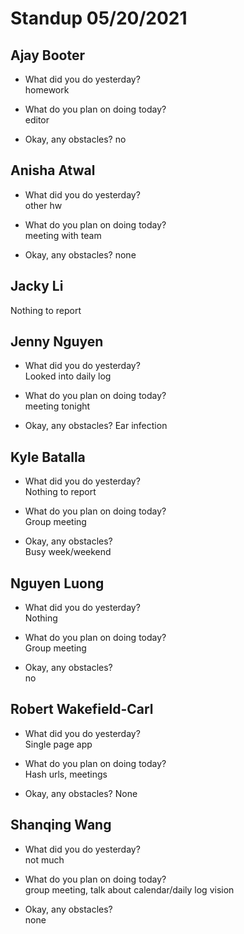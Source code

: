 # Standup 05/20/2021

## **Ajay Booter**

- What did you do yesterday?  
  homework

- What do you plan on doing today?  
  editor

- Okay, any obstacles? no

## **Anisha Atwal**

- What did you do yesterday?  
  other hw

- What do you plan on doing today?  
  meeting with team

- Okay, any obstacles? none

## **Jacky Li**

Nothing to report

## **Jenny Nguyen**

- What did you do yesterday?  
  Looked into daily log

- What do you plan on doing today?  
  meeting tonight

- Okay, any obstacles? Ear infection

## **Kyle Batalla**

- What did you do yesterday?  
  Nothing to report

- What do you plan on doing today?  
  Group meeting

- Okay, any obstacles?  
  Busy week/weekend

## **Nguyen Luong**

- What did you do yesterday?  
  Nothing

- What do you plan on doing today?  
  Group meeting

- Okay, any obstacles?  
  no

## **Robert Wakefield-Carl**

- What did you do yesterday?  
  Single page app

- What do you plan on doing today?  
  Hash urls, meetings

- Okay, any obstacles? None

## **Shanqing Wang**

- What did you do yesterday?  
  not much

- What do you plan on doing today?  
  group meeting, talk about calendar/daily log vision

- Okay, any obstacles?  
  none
